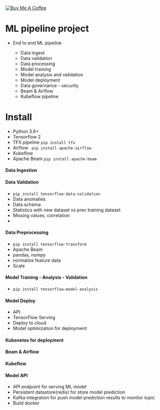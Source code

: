 <a href="https://www.buymeacoffee.com/hientech" target="_blank"><img src="https://img.shields.io/badge/-buy_me_a%C2%A0coffee-gray?logo=buy-me-a-coffee" alt="Buy Me A Coffee"></a>
  <br>
# ML pipeline project
- End to end ML pipeline 

    - Data ingest
    - Data validation 
    - Data processing
    - Model training
    - Model analysis and validation 
    - Model deployment
    - Data governance - security 
    - Beam & Airflow 
    - Kubeflow pipeline 


# Install
- Python 3.6+ 
- Tensorflow 2 
- TFX pipeline `pip install tfx`
- Airflow ` pip install apache-airflow`
- Kubeflow 
- Apache Beam `pip install apache-beam`


#### Data Ingestion 


#### Data Validation 
- `pip install tensorflow-data-validation`
- Data anomalies 
- Data schema
- Statistics with new dataset vs prev training dataset
- Missing values, correlation 
- 

#### Data Preprocessing
- `pip install tensorflow-transform`
- Apache Beam 
- pandas, numpy
- normalize feature data 
- Scale



#### Model Training - Analysis - Validation 
- `pip install tensorflow-model-analysis`

#### Model Deploy 
- API 
- TensorFlow Serving
- Deploy to cloud 
- Model optimization for deployment 

#### Kubenetes for deployment 


#### Beam & Airflow 
#### Kubeflow



#### Model API 
- API endpoint for serving ML model 
- Persistent datastore(redis) for store model prediction 
- Kafka integration for push model prediction results to monitor topic 
- Build docker 
